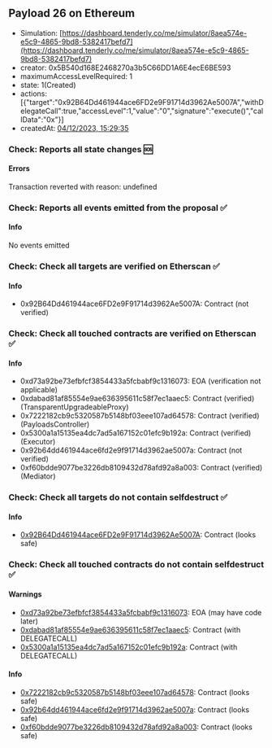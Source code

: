 ## Payload 26 on Ethereum

- Simulation: [https://dashboard.tenderly.co/me/simulator/8aea574e-e5c9-4865-9bd8-5382417befd7](https://dashboard.tenderly.co/me/simulator/8aea574e-e5c9-4865-9bd8-5382417befd7)
- creator: 0x5B540d168E2468270a3b5C66DD1A6E4ecE6BE593
- maximumAccessLevelRequired: 1
- state: 1(Created)
- actions: [{"target":"0x92B64Dd461944ace6FD2e9F91714d3962Ae5007A","withDelegateCall":true,"accessLevel":1,"value":"0","signature":"execute()","callData":"0x"}]
- createdAt: [04/12/2023, 15:29:35](https://etherscan.io/tx/0xbf6d5dd26e98f04c33903eec7a3ad4b999781261bc7b71bbeae76a432745709d)

### Check: Reports all state changes :sos:

#### Errors

Transaction reverted with reason: undefined

### Check: Reports all events emitted from the proposal :white_check_mark:

#### Info

No events emitted

### Check: Check all targets are verified on Etherscan :white_check_mark:

#### Info

- 0x92B64Dd461944ace6FD2e9F91714d3962Ae5007A: Contract (not verified)

### Check: Check all touched contracts are verified on Etherscan :white_check_mark:

#### Info

- 0xd73a92be73efbfcf3854433a5fcbabf9c1316073: EOA (verification not applicable)
- 0xdabad81af85554e9ae636395611c58f7ec1aaec5: Contract (verified) (TransparentUpgradeableProxy)
- 0x7222182cb9c5320587b5148bf03eee107ad64578: Contract (verified) (PayloadsController)
- 0x5300a1a15135ea4dc7ad5a167152c01efc9b192a: Contract (verified) (Executor)
- 0x92b64dd461944ace6fd2e9f91714d3962ae5007a: Contract (not verified)
- 0xf60bdde9077be3226db8109432d78afd92a8a003: Contract (verified) (Mediator)

### Check: Check all targets do not contain selfdestruct :white_check_mark:

#### Info

- [0x92B64Dd461944ace6FD2e9F91714d3962Ae5007A](https://etherscan.io/address/0x92B64Dd461944ace6FD2e9F91714d3962Ae5007A): Contract (looks safe)

### Check: Check all touched contracts do not contain selfdestruct :white_check_mark:

#### Warnings

- [0xd73a92be73efbfcf3854433a5fcbabf9c1316073](https://etherscan.io/address/0xd73a92be73efbfcf3854433a5fcbabf9c1316073): EOA (may have code later)
- [0xdabad81af85554e9ae636395611c58f7ec1aaec5](https://etherscan.io/address/0xdabad81af85554e9ae636395611c58f7ec1aaec5): Contract (with DELEGATECALL)
- [0x5300a1a15135ea4dc7ad5a167152c01efc9b192a](https://etherscan.io/address/0x5300a1a15135ea4dc7ad5a167152c01efc9b192a): Contract (with DELEGATECALL)

#### Info

- [0x7222182cb9c5320587b5148bf03eee107ad64578](https://etherscan.io/address/0x7222182cb9c5320587b5148bf03eee107ad64578): Contract (looks safe)
- [0x92b64dd461944ace6fd2e9f91714d3962ae5007a](https://etherscan.io/address/0x92b64dd461944ace6fd2e9f91714d3962ae5007a): Contract (looks safe)
- [0xf60bdde9077be3226db8109432d78afd92a8a003](https://etherscan.io/address/0xf60bdde9077be3226db8109432d78afd92a8a003): Contract (looks safe)

